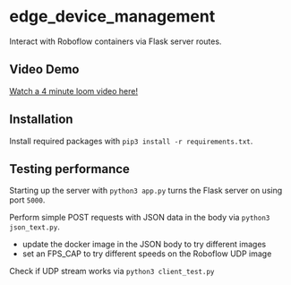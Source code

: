 # edge_device_management

Interact with Roboflow containers via Flask server routes.

## Video Demo
[Watch a 4 minute loom video here!](https://www.loom.com/share/d50f9dfa6ad9404ab9a02b174e03c61f)

## Installation

Install required packages with `pip3 install -r requirements.txt`.

## Testing performance

Starting up the server with `python3 app.py` turns the Flask server on using port `5000`.

Perform simple POST requests with JSON data in the body via `python3 json_text.py`.
- update the docker image in the JSON body to try different images
- set an FPS_CAP to try different speeds on the Roboflow UDP image

Check if UDP stream works via `python3 client_test.py`
